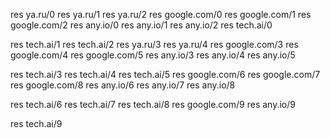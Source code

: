 res ya.ru/0
res ya.ru/1
res ya.ru/2
res google.com/0
res google.com/1
res google.com/2
res any.io/0
res any.io/1
res any.io/2
res tech.ai/0

res tech.ai/1
res tech.ai/2
res ya.ru/3
res ya.ru/4
res google.com/3
res google.com/4
res google.com/5
res any.io/3
res any.io/4
res any.io/5

res tech.ai/3
res tech.ai/4
res tech.ai/5
res google.com/6
res google.com/7
res google.com/8
res any.io/6
res any.io/7
res any.io/8

res tech.ai/6
res tech.ai/7
res tech.ai/8
res google.com/9
res any.io/9

res tech.ai/9
